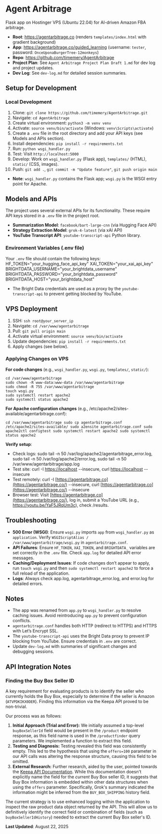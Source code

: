 # Agent Arbitrage
Flask app on Hostinger VPS (Ubuntu 22.04) for AI-driven Amazon FBA arbitrage.

- **Root**: https://agentarbitrage.co (renders `templates/index.html` with gradient background)
- **App**: https://agentarbitrage.co/guided_learning (username: `tester`, password: `OnceUponaBurgerTree-12monkeys`)
- **Repo**: https://github.com/timemery/AgentArbitrage
- **Project Plan**: See `Agent Arbitrage Project Plan Draft 1.md` for dev log and project updates.
- **Dev Log**: See `dev-log.md` for detailed session summaries.

## Setup for Development
### Local Development
1. Clone: `git clone https://github.com/timemery/AgentArbitrage.git`
2. Navigate: `cd AgentArbitrage`
3. Create virtual environment: `python3 -m venv venv`
4. Activate: `source venv/bin/activate` (Windows: `venv\Scripts\activate`)
5. Create a `.env` file in the root directory and add your API keys (see Models and APIs section).
6. Install dependencies: `pip install -r requirements.txt`
7. Run: `python wsgi_handler.py`
8. Test: Visit `http://localhost:5000`
9. Develop: Work on `wsgi_handler.py` (Flask app), `templates/` (HTML), `static/` (CSS, images).
10. Push: `git add .`, `git commit -m "Update feature"`, `git push origin main`
- **Note**: `wsgi_handler.py` contains the Flask app; `wsgi.py` is the WSGI entry point for Apache.

## Models and APIs
The project uses several external APIs for its functionality. These require API keys stored in a `.env` file in the project root.

- **Summarization Model**: `facebook/bart-large-cnn` (via Hugging Face API)
- **Strategy Extraction Model**: `grok-4-latest` (via xAI API)
- **YouTube Transcript API**: `youtube-transcript-api` Python library.

### Environment Variables (.env file)
Your `.env` file should contain the following keys:
HF_TOKEN="your_hugging_face_api_key" XAI_TOKEN="your_xai_api_key" BRIGHTDATA_USERNAME="your_brightdata_username" BRIGHTDATA_PASSWORD="your_brightdata_password" BRIGHTDATA_HOST="your_brightdata_host"

- The Bright Data credentials are used as a proxy by the `youtube-transcript-api` to prevent getting blocked by YouTube.

## VPS Deployment
1. SSH: `ssh root@your_server_ip`
2. Navigate: `cd /var/www/agentarbitrage`
3. Pull: `git pull origin main`
4. Activate virtual environment: `source venv/bin/activate`
5. Update dependencies: `pip install -r requirements.txt`
6. Apply changes (see below).

### Applying Changes on VPS
**For code changes** (e.g., `wsgi_handler.py`, `wsgi.py`, `templates/`, `static/`):
```
cd /var/www/agentarbitrage
sudo chown -R www-data:www-data /var/www/agentarbitrage
sudo chmod -R 755 /var/www/agentarbitrage
touch wsgi.py
sudo systemctl restart apache2
sudo systemctl status apache2
```

**For Apache configuration changes** (e.g., /etc/apache2/sites-available/agentarbitrage.conf):

```
cd /var/www/agentarbitrage sudo cp agentarbitrage.conf /etc/apache2/sites-available/ sudo a2ensite agentarbitrage.conf sudo apache2ctl configtest sudo systemctl restart apache2 sudo systemctl status apache2
```

**Verify setup**:

- Check logs: sudo tail -n 50 /var/log/apache2/agentarbitrage_error.log, sudo tail -n 50 /var/log/apache2/error.log, sudo tail -n 50 /var/www/agentarbitrage/app.log
- Test site: curl -I [https://localhost](https://localhost/) --insecure, curl [https://localhost](https://localhost/) --insecure
- Test remotely: curl -I [https://agentarbitrage.co](https://agentarbitrage.co/) --insecure, curl [https://agentarbitrage.co](https://agentarbitrage.co/) --insecure
- Browser test: Visit [https://agentarbitrage.co](https://agentarbitrage.co/), log in, submit a YouTube URL (e.g., https://youtu.be/YaF5JRqUm3c), check /results.

## Troubleshooting

- **500 Error (WSGI)**: Ensure `wsgi.py` imports `app` from `wsgi_handler.py` as `application`. Verify `WSGIScriptAlias / /var/www/agentarbitrage/wsgi.py` in `agentarbitrage.conf`.
- **API Failures**: Ensure `HF_TOKEN`, `XAI_TOKEN`, and `BRIGHTDATA_` variables are set correctly in the `.env` file. Check `app.log` for detailed API error messages.
- **Caching/Deployment Issues**: If code changes don’t appear to apply, run `touch wsgi.py` and then `sudo systemctl restart apache2` to force a full reload of the application.
- **Logs**: Always check app.log, agentarbitrage_error.log, and error.log for detailed errors.

## Notes

- The app was renamed from `app.py` to `wsgi_handler.py` to resolve caching issues. Avoid reintroducing `app.py` to prevent configuration conflicts.
- `agentarbitrage.conf` handles both HTTP (redirect to HTTPS) and HTTPS with Let’s Encrypt SSL.
- The `youtube-transcript-api` uses the Bright Data proxy to prevent IP blocking from YouTube. Ensure credentials in `.env` are correct.
- Update `dev-log.md` with summaries of significant changes and debugging sessions.

## API Integration Notes

### Finding the Buy Box Seller ID

A key requirement for evaluating products is to identify the seller who currently holds the Buy Box, especially to determine if the seller is Amazon (`ATVPDKIKX0DER`). Finding this information via the Keepa API proved to be non-trivial.

Our process was as follows:

1. **Initial Approach (Trial and Error):** We initially assumed a top-level `buyBoxSellerId` field would be present in the `/product` endpoint response, as this field name is used in the `/productfinder` query parameters. We implemented a function to extract this field.
2. **Testing and Diagnosis:** Testing revealed this field was consistently empty. This led to the hypothesis that using the `offers=100` parameter in our API calls was altering the response structure, causing this field to be omitted.
3. **External Research:** Further research, aided by the user, pointed towards the [Keepa API Documentation](https://keepaapi.readthedocs.io/en/latest/product_query.html). While this documentation doesn't explicitly name the field for the *current* Buy Box seller ID, it suggests that Buy Box information is embedded within other data structures when using the `offers` parameter. Specifically, Grok's summary indicated the information might be inferred from the `BUY_BOX_SHIPPING` history field.

The current strategy is to use enhanced logging within the application to inspect the raw product data object returned by the API. This will allow us to definitively identify the correct field or combination of fields (such as `buyBoxSellerIdHistory`) needed to extract the current Buy Box seller's ID.

**Last Updated**: August 22, 2025